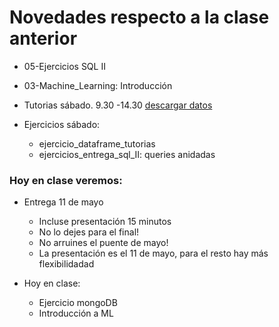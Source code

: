 # Novedades respecto a la clase anterior

* 05-Ejercicios SQL II

* 03-Machine_Learning: Introducción

* Tutorias sábado. 9.30 -14.30 [descargar datos](https://www.kaggle.com/datasets/shriyashjagtap/fraudulent-e-commerce-transactions)

* Ejercicios sábado: 
  * ejercicio_dataframe_tutorias
  * ejercicios_entrega_sql_II: queries anidadas

  

### Hoy en clase veremos:


* Entrega 11 de mayo
  * Incluse presentación 15 minutos
  * No lo dejes para el final!
  * No arruines el puente de mayo!
  * La presentación es el 11 de mayo, para el resto hay más flexibilidadad

* Hoy en clase: 
  * Ejercicio mongoDB
  * Introducción a ML

